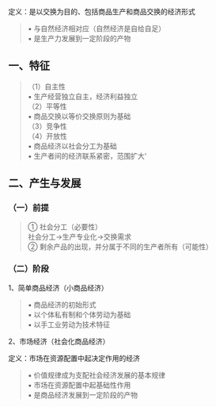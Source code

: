 


定义：是以交换为目的、包括商品生产和商品交换的经济形式
> ▪ 与自然经济相对应（自然经济是自给自足）  
> ▪ 是生产力发展到一定阶段的产物

## 一、特征

> （1）自主性  
> ▪ 生产经营独立自主，经济利益独立  
> （2）平等性  
> ▪ 商品交换以等价交换原则为基础  
> （3）竞争性  
> （4）开放性  
> ▪ 商品经济以社会分工为基础  
> ▪ 生产者间的经济联系紧密，范围扩大‘

## 二、产生与发展

### （一）前提

> ① 社会分工（必要性）  
> 社会分工→生产专业化→交换需求  
> ② 剩余产品的出现，并分属于不同的生产者所有（可能性）

### （二）阶段

1、简单商品经济（小商品经济）
> ▪ 商品经济的初始形式  
> ▪ 以个体私有制和个体劳动为基础  
> ▪ 以手工业劳动为技术特征

2、市场经济（社会化商品经济）

定义：市场在资源配置中起决定作用的经济
> ▪ 价值规律成为支配社会经济发展的基本规律  
> ▪ 市场在资源配置中起基础性作用  
> ▪ 是商品经济发展到一定阶段的产物







